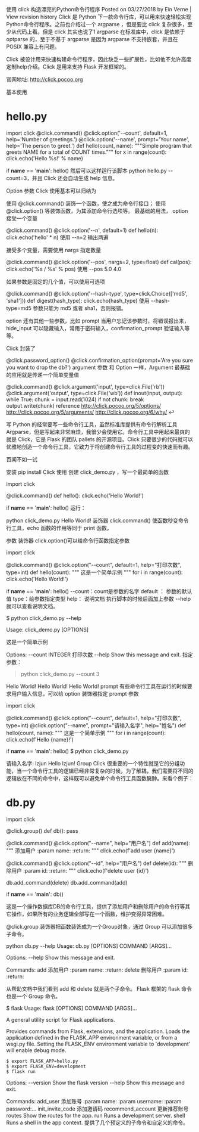 使用 click 构造漂亮的Python命令行程序 
Posted on 03/27/2018 by Ein Verne | View revision history
Click 是 Python 下一款命令行库，可以用来快速轻松实现Python命令行程序。之前也介绍过一个 argparse ，但是要比 click 复杂很多，至少从代码上看。但是 click 其实也说了1 argparse 在标准库中，click 是依赖于 optparse 的，至于不基于 argparse 是因为 argparse 不支持嵌套，并且在 POSIX 兼容上有问题。

Click 被设计用来快速构建命令行程序，因此缺乏一些扩展性，比如他不允许高度定制help介绍。Click 是用来支持 Flask 开发框架的。

官网地址: http://click.pocoo.org

基本使用
# hello.py
import click
@click.command()
@click.option('--count', default=1, help='Number of greetings.')
@click.option('--name', prompt='Your name',
              help='The person to greet.')
def hello(count, name):
    """Simple program that greets NAME for a total of COUNT times."""
    for x in range(count):
        click.echo('Hello %s!' % name)

if __name__ == '__main__':
    hello()
然后可以这样运行该脚本 python hello.py --count=3，并且 Click 还会自动生成 help 信息。

Option 参数
Click 使用基本可以归纳为

使用 @click.command() 装饰一个函数，使之成为命令行接口；
使用 @click.option() 等装饰函数，为其添加命令行选项等。
最基础的用法， option 接受一个变量

@click.command()
@click.option('--n', default=1)
def hello(n):
    click.echo('hello' * n)
使用 --n=2 输出两遍

接受多个变量，需要使用 nargs 指定数量

@click.command()
@click.option('--pos', nargs=2, type=float)
def cal(pos):
    click.echo('%s / %s' % pos)
使用 --pos 5.0 4.0

如果参数是固定的几个值，可以使用可选项

@click.command()
@click.option('--hash-type', type=click.Choice(['md5', 'sha1']))
def digest(hash_type):
    click.echo(hash_type)
使用 --hash-type=md5 参数只能为 md5 或者 sha1，否则报错。

option 还有其他一些参数，比如 prompt 当用户忘记该参数时，将错误报出来，hide_input 可以隐藏输入，常用于密码输入，confirmation_prompt 验证输入等等。

Click 封装了

@click.password_option()
@click.confirmation_option(prompt='Are you sure you want to drop the db?')
argument 参数
和 Option 一样，Argument 最基础的应用就是传递一个简单变量值

@click.command()
@click.argument('input', type=click.File('rb'))
@click.argument('output', type=click.File('wb'))
def inout(input, output):
    while True:
        chunk = input.read(1024)
        if not chunk:
            break
        output.write(chunk)
reference
http://click.pocoo.org/5/options/
http://click.pocoo.org/5/arguments/
http://click.pocoo.org/6/why/ ↩


写 Python 的经常要写一些命令行工具，虽然标准库提供有命令行解析工具 Argparse，但是写起来非常麻烦，我很少会使用它。命令行工具中用起来最爽的就是 Click，它是 Flask 的团队 pallets 的开源项目。Click 只要很少的代码就可以优雅地创造一个命令行工具，它致力于将创建命令行工具的过程变的快速而有趣。

百闻不如一试

安装
pip install Click
使用
创建 click_demo.py ，写一个最简单的函数

import click

@click.command()
def hello():
    click.echo('Hello World!')

if __name__ == '__main__':
    hello()
运行：

python click_demo.py
Hello World!
装饰器 click.command() 使函数秒变命令行工具，echo 函数的作用等同于 print 函数。

参数
装饰器 click.option()可以给命令行函数指定参数

import click

@click.command()
@click.option("--count", default=1, help="打印次数", type=int)
def hello(count):
    """
    这是一个简单示例
    """
    for i in range(count):
        click.echo('Hello World!')

if __name__ == '__main__':
    hello()
--count：count是参数的名字
default ： 参数的默认值
type：给参数指定类型
help： 说明文档
执行脚本的时候后面加上参数 --help 就可以查看说明文档。

$ python click_demo.py --help

Usage: click_demo.py [OPTIONS]

  这是一个简单示例

Options:
  --count INTEGER  打印次数
  --help        Show this message and exit.
指定参数：

>python click_demo.py --count 3

Hello World!
Hello World!
Hello World!
prompt
有些命令行工具在运行的时候要求用户输入信息，可以给 option 装饰器指定 prompt 参数

import click

@click.command()
@click.option("--count", default=1, help="打印次数", type=int)
@click.option("--name", prompt="请输入名字", help="姓名")
def hello(count, name):
    """
    这是一个简单示例
    """
    for i in range(count):
        click.echo(f'Hello {name}!')

if __name__ == '__main__':
    hello()
$ python click_demo.py

请输入名字: lzjun
Hello lzjun!
Group
Click 很重要的一个特性就是它的分组功能，当一个命令行工具的逻辑已经非常复杂的时候，为了解耦，我们需要将不同的逻辑放在不同的命令中，这样既可以避免单个命令行工具函数臃肿。来看个例子：

# db.py
import click

@click.group()
def db():
    pass

@click.command()
@click.option("--name", help="用户名")
def add(name):
    """
    添加用户
    :param name:
    :return:
    """
    click.echo(f'add user {name}')

@click.command()
@click.option("--id", help="用户名")
def delete(id):
    """
    删除用户
    :param id:
    :return:
    """
    click.echo(f'delete user {id}')

db.add_command(delete)
db.add_command(add)

if __name__ == '__main__':
    db()

 
这是一个操作数据库DB的命令行工具，提供了添加用户和删除用户的命令行等其它操作，如果所有的业务逻辑全部写在一个函数，维护变得异常困难。

@click.group 装饰器把函数装饰成为一个Group对象，通过 Group 可以添加很多子命令。

python db.py  --help
Usage: db.py [OPTIONS] COMMAND [ARGS]...

Options:
  --help  Show this message and exit.

Commands:
  add     添加用户 :param name: :return:
  delete  删除用户 :param id: :return:

 
从帮助文档中我们看到 add 和 delete 就是两个子命令。 Flask 框架的 flask 命令也是一个 Group 命令。

$ flask
Usage: flask [OPTIONS] COMMAND [ARGS]...

  A general utility script for Flask applications.

  Provides commands from Flask, extensions, and the application. Loads the
  application defined in the FLASK_APP environment variable, or from a
  wsgi.py file. Setting the FLASK_ENV environment variable to 'development'
  will enable debug mode.

    $ export FLASK_APP=hello.py
    $ export FLASK_ENV=development
    $ flask run

Options:
  --version  Show the flask version
  --help     Show this message and exit.

Commands:
  add_user           添加账号 :param name: :param username: :param password:...
  init_invite_code   添加邀请码
  recommend_account  更新推荐账号
  routes             Show the routes for the app.
  run                Runs a development server.
  shell              Runs a shell in the app context.
提供了几个预定义的子命令和自定义的命令。